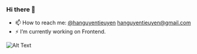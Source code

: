 ### Hi there 👋

- 📫 How to reach me: [@hanguyentieuyen](https://twitter.com/hanguyentieuyen) [hanguyentieuyen@gmail.com](https://gmail.com/)
- ⚡ I’m currently working on Frontend.


![Alt Text](https://static.wixstatic.com/media/4cbe8d_f1ed2800a49649848102c68fc5a66e53~mv2.gif)
